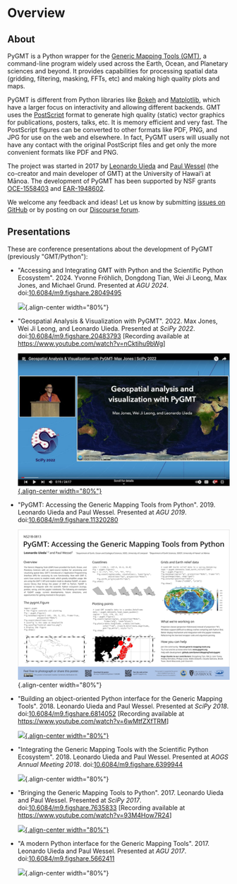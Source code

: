 # Overview

## About

PyGMT is a Python wrapper for the
[Generic Mapping Tools (GMT)](https://github.com/GenericMappingTools/gmt),
a command-line program widely used across the Earth, Ocean, and Planetary sciences and
beyond. It provides capabilities for processing spatial data (gridding, filtering,
masking, FFTs, etc) and making high quality plots and maps.

PyGMT is different from Python libraries like [Bokeh](https://bokeh.pydata.org/en/latest/)
and [Matplotlib](https://matplotlib.org/), which have a larger focus on interactivity
and allowing different backends. GMT uses the
[PostScript](https://en.wikipedia.org/wiki/PostScript) format to generate high quality
(static) vector graphics for publications, posters, talks, etc. It is memory efficient
and very fast. The PostScript figures can be converted to other formats like PDF, PNG,
and JPG for use on the web and elsewhere. In fact, PyGMT users will usually not have any
contact with the original PostScript files and get only the more convenient formats like
PDF and PNG.

The project was started in 2017 by [Leonardo Uieda](https://www.leouieda.com) and
[Paul Wessel](https://www.soest.hawaii.edu/wessel) (the co-creator and main developer of
GMT) at the University of Hawaiʻi at Mānoa. The development of PyGMT has been supported
by NSF grants [OCE-1558403](https://www.nsf.gov/awardsearch/showAward?AWD_ID=1558403)
and [EAR-1948602](https://www.nsf.gov/awardsearch/showAward?AWD_ID=1948602).

We welcome any feedback and ideas! Let us know by submitting
[issues on GitHub](https://github.com/GenericMappingTools/pygmt/issues) or by posting on
our [Discourse forum](https://forum.generic-mapping-tools.org/c/questions/pygmt-q-a).

## Presentations

These are conference presentations about the development of PyGMT (previously "GMT/Python"):

-   "Accessing and Integrating GMT with Python and the Scientific Python Ecosystem".
    2024.
	Yvonne Fröhlich, Dongdong Tian, Wei Ji Leong, Max Jones, and Michael Grund.
	Presented at *AGU 2024*.
	doi:[10.6084/m9.figshare.28049495](https://doi.org/10.6084/m9.figshare.28049495)

    ![](https://github.com/user-attachments/assets/19e1391e-648d-43da-b6f6-ecfb4f3e83e8){.align-center width="80%"}

-   "Geospatial Analysis & Visualization with PyGMT".
    2022.
    Max Jones, Wei Ji Leong, and Leonardo Uieda.
    Presented at *SciPy 2022*.
    doi:[10.6084/m9.figshare.20483793](https://doi.org/10.6084/m9.figshare.20483793)
    [Recording available at <https://www.youtube.com/watch?v=nCktihu9bWg>]

    [![](_static/scipy2022-youtube-thumbnail.jpg){.align-center width="80%"}](https://www.youtube.com/watch?v=nCktihu9bWg)

-   "PyGMT: Accessing the Generic Mapping Tools from Python".
    2019.
    Leonardo Uieda and Paul Wessel.
    Presented at *AGU 2019*.
    doi:[10.6084/m9.figshare.11320280](https://doi.org/10.6084/m9.figshare.11320280)

    ![](_static/agu2019-poster.jpg){.align-center width="80%"}

-   "Building an object-oriented Python interface for the Generic Mapping Tools".
    2018.
    Leonardo Uieda and Paul Wessel.
    Presented at *SciPy 2018*.
    doi:[10.6084/m9.figshare.6814052](https://doi.org/10.6084/m9.figshare.6814052)
    [Recording available at <https://www.youtube.com/watch?v=6wMtfZXfTRM>]

    [![](_static/scipy2018-youtube-thumbnail.png){.align-center width="80%"}](https://www.youtube.com/watch?v=6wMtfZXfTRM)

-   "Integrating the Generic Mapping Tools with the Scientific Python Ecosystem".
    2018.
    Leonardo Uieda and Paul Wessel.
    Presented at *AOGS Annual Meeting 2018*.
    doi:[10.6084/m9.figshare.6399944](https://doi.org/10.6084/m9.figshare.6399944)

    ![](_static/aogs2018-poster.jpg){.align-center width="80%"}

-   "Bringing the Generic Mapping Tools to Python".
    2017.
    Leonardo Uieda and Paul Wessel.
    Presented at *SciPy 2017*.
    doi:[10.6084/m9.figshare.7635833](https://doi.org/10.6084/m9.figshare.7635833)
    [Recording available at <https://www.youtube.com/watch?v=93M4How7R24>]

    [![](_static/scipy2017-youtube-thumbnail.png){.align-center width="80%"}](https://www.youtube.com/watch?v=93M4How7R24)

-   "A modern Python interface for the Generic Mapping Tools".
    2017.
    Leonardo Uieda and Paul Wessel.
    Presented at *AGU 2017*.
    doi:[10.6084/m9.figshare.5662411](https://doi.org/10.6084/m9.figshare.5662411)

    ![](_static/agu2017-poster.jpg){.align-center width="80%"}
